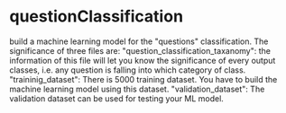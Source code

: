 # questionClassification
build a machine learning model for the "questions" classification.   The significance of three files are: "question_classification_taxanomy": the information of this file will let you know the significance of every output classes, i.e. any question is falling into which category of class. "traininig_dataset":  There is 5000 training dataset. You have to build the machine learning model using this dataset. "validation_dataset": The validation dataset can be used for testing your ML model. 
